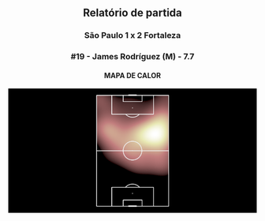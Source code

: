 <h2 style="text-align: center;">Relatório de partida</h3>

<h3 style="text-align: center;">São Paulo 1 x 2 Fortaleza</h3>

<h3 style="text-align: center;">#19 - James Rodríguez (M) - 7.7</h3>

<h4 style="text-align: center;">MAPA DE CALOR</h3>
<img src=heatmaps/11067347_107414.png>